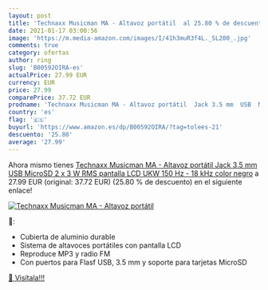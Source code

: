 ```yaml
---
layout: post
title: 'Technaxx Musicman MA - Altavoz portátil  al 25.80 % de descuento'
date: 2021-01-17 03:00:56
image: 'https://m.media-amazon.com/images/I/41h3muR3f4L._SL200_.jpg'
comments: true
category: ofertas
author: ring
slug: 'B00592OIRA-es'
actualPrice: 27.99 EUR
currency: EUR
price: 27.99
comparePrice: 37.72 EUR
prodname: 'Technaxx Musicman MA - Altavoz portátil  Jack 3.5 mm  USB  MicroSD  2 x 3 W RMS  pantalla LCD  UKW  150 Hz - 18 kHz   color negro'
country: 'es'
flag: '🇪🇸'
buyurl: 'https://www.amazon.es/dp/B00592OIRA/?tag=tolees-21'
descuento: '25.80'
average: '27.99'
---
```


Ahora mismo tienes [Technaxx Musicman MA - Altavoz portátil  Jack 3.5 mm  USB  MicroSD  2 x 3 W RMS  pantalla LCD  UKW  150 Hz - 18 kHz   color negro](https://www.amazon.es/dp/B00592OIRA/?tag=tolees-21) a 27.99 EUR (original: 37.72 EUR) (25.80 %  de descuento) en el siguiente enlace!

[![Technaxx Musicman MA - Altavoz portátil ](https://m.media-amazon.com/images/I/41h3muR3f4L._SL200_.jpg)](https://www.amazon.es/dp/B00592OIRA/?tag=tolees-21)

🔎:

- Cubierta de aluminio durable
- Sistema de altavoces portátiles con pantalla LCD
- Reproduce MP3 y radio FM
- Con puertos para Flasf USB, 3.5 mm y soporte para tarjetas MicroSD

[🛒 Visítala!!!](https://www.amazon.es/dp/B00592OIRA/?tag=tolees-21)
